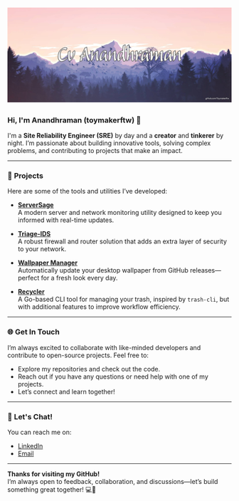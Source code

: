 # <img src="https://raw.githubusercontent.com/Toymakerftw/.github/refs/heads/main/banner.png" >

### Hi, I'm Anandhraman (toymakerftw) 👋

I'm a **Site Reliability Engineer (SRE)** by day and a **creator** and **tinkerer** by night. I’m passionate about building innovative tools, solving complex problems, and contributing to projects that make an impact.

----------

### 🔧 **Projects**

Here are some of the tools and utilities I’ve developed:

-   **[ServerSage](https://github.com/Toymakerftw/ServerSage)**  
    A modern server and network monitoring utility designed to keep you informed with real-time updates.
    
-   **[Triage-IDS](https://github.com/Toymakerftw/Triage-IDS)**  
    A robust firewall and router solution that adds an extra layer of security to your network.
    
-   **[Wallpaper Manager](https://github.com/Toymakerftw/Wallpaper)**  
    Automatically update your desktop wallpaper from GitHub releases—perfect for a fresh look every day.
    
-   **[Recycler](https://github.com/Toymakerftw/Recycler)**  
    A Go-based CLI tool for managing your trash, inspired by `trash-cli`, but with additional features to improve workflow efficiency.
    

----------

### 🌐 **Get In Touch**

I’m always excited to collaborate with like-minded developers and contribute to open-source projects. Feel free to:

-   Explore my repositories and check out the code.
-   Reach out if you have any questions or need help with one of my projects.
-   Let’s connect and learn together!

----------

### 💬 **Let's Chat!**

You can reach me on:

-   [LinkedIn](https://www.linkedin.com/in/anandh-raman-942374153)
-   [Email](mailto:mail.anandhraman@gmail.com)

----------

**Thanks for visiting my GitHub!**  
I’m always open to feedback, collaboration, and discussions—let’s build something great together! 💻🚀
